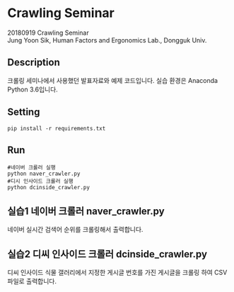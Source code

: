 Crawling Seminar
=============

20180919 Crawling Seminar\
Jung Yoon Sik, Human Factors and Ergonomics Lab., Dongguk Univ.

## Description
크롤링 세미나에서 사용했던 발표자료와 예제 코드입니다.
실습 환경은 Anaconda Python 3.6입니다.

## Setting
<pre><code>pip install -r requirements.txt</code></pre>


## Run
<pre><code>#네이버 크롤러 실행
python naver_crawler.py
#디시 인사이드 크롤러 실행
python dcinside_crawler.py</code></pre>

## 실습1 네이버 크롤러 naver_crawler.py
네이버 실시간 검색어 순위를 크롤링해서 출력합니다.

## 실습2 디씨 인사이드 크롤러 dcinside_crawler.py
디씨 인사이드 식물 갤러리에서 지정한 게시글 번호를 가진 게시글을 크롤링 하여 CSV 파일로 출력합니다. 

